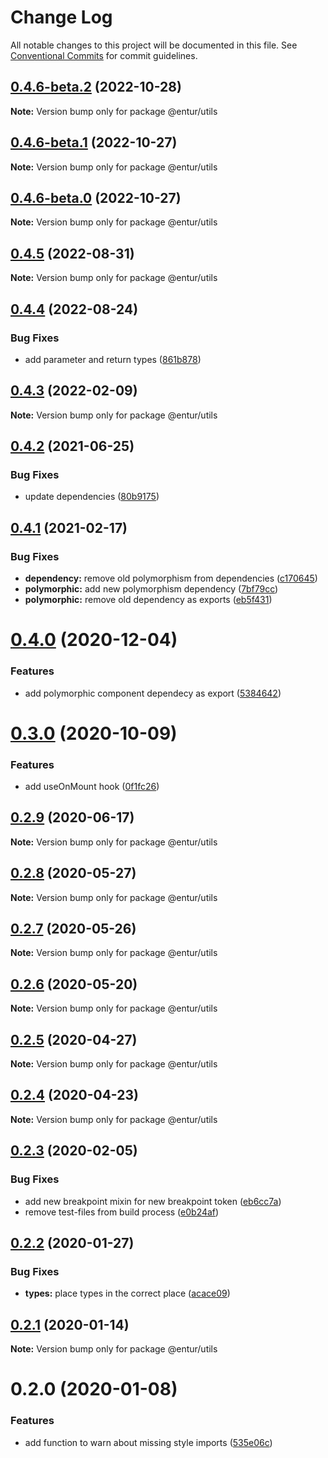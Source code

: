 # Change Log

All notable changes to this project will be documented in this file.
See [Conventional Commits](https://conventionalcommits.org) for commit guidelines.

## [0.4.6-beta.2](https://bitbucket.org/enturas/design-system/compare/@entur/utils@0.4.6-beta.1...@entur/utils@0.4.6-beta.2) (2022-10-28)

**Note:** Version bump only for package @entur/utils

## [0.4.6-beta.1](https://bitbucket.org/enturas/design-system/compare/@entur/utils@0.4.6-beta.0...@entur/utils@0.4.6-beta.1) (2022-10-27)

**Note:** Version bump only for package @entur/utils

## [0.4.6-beta.0](https://bitbucket.org/enturas/design-system/compare/@entur/utils@0.4.5...@entur/utils@0.4.6-beta.0) (2022-10-27)

**Note:** Version bump only for package @entur/utils

## [0.4.5](https://bitbucket.org/enturas/design-system/compare/@entur/utils@0.4.4...@entur/utils@0.4.5) (2022-08-31)

**Note:** Version bump only for package @entur/utils

## [0.4.4](https://bitbucket.org/enturas/design-system/compare/@entur/utils@0.4.3...@entur/utils@0.4.4) (2022-08-24)

### Bug Fixes

- add parameter and return types ([861b878](https://bitbucket.org/enturas/design-system/commits/861b8782b1fae34242d64371a8af7887ac545df6))

## [0.4.3](https://bitbucket.org/enturas/design-system/compare/@entur/utils@0.4.2...@entur/utils@0.4.3) (2022-02-09)

**Note:** Version bump only for package @entur/utils

## [0.4.2](https://bitbucket.org/enturas/design-system/compare/@entur/utils@0.4.1...@entur/utils@0.4.2) (2021-06-25)

### Bug Fixes

- update dependencies ([80b9175](https://bitbucket.org/enturas/design-system/commits/80b9175b193d1154aa4ee6977c765e2c19b73415))

## [0.4.1](https://bitbucket.org/enturas/design-system/compare/@entur/utils@0.4.0...@entur/utils@0.4.1) (2021-02-17)

### Bug Fixes

- **dependency:** remove old polymorphism from dependencies ([c170645](https://bitbucket.org/enturas/design-system/commits/c1706459b36048952e9ca14cc51148054bf12bdc))
- **polymorphic:** add new polymorphism dependency ([7bf79cc](https://bitbucket.org/enturas/design-system/commits/7bf79cca1feccf7cfee11fc9f8ff1e5f1025a47f))
- **polymorphic:** remove old dependency as exports ([eb5f431](https://bitbucket.org/enturas/design-system/commits/eb5f43171cdc8099f9479bd6a7210c0a5fa2daa4))

# [0.4.0](https://bitbucket.org/enturas/design-system/compare/@entur/utils@0.3.0...@entur/utils@0.4.0) (2020-12-04)

### Features

- add polymorphic component dependecy as export ([5384642](https://bitbucket.org/enturas/design-system/commits/53846421f66f4b6193238d0d6cced8b09658d3b6))

# [0.3.0](https://bitbucket.org/enturas/design-system/compare/@entur/utils@0.2.9...@entur/utils@0.3.0) (2020-10-09)

### Features

- add useOnMount hook ([0f1fc26](https://bitbucket.org/enturas/design-system/commits/0f1fc2658a1263179be80b656828cf6373834702))

## [0.2.9](https://bitbucket.org/enturas/design-system/compare/@entur/utils@0.2.8...@entur/utils@0.2.9) (2020-06-17)

**Note:** Version bump only for package @entur/utils

## [0.2.8](https://bitbucket.org/enturas/design-system/compare/@entur/utils@0.2.7...@entur/utils@0.2.8) (2020-05-27)

**Note:** Version bump only for package @entur/utils

## [0.2.7](https://bitbucket.org/enturas/design-system/compare/@entur/utils@0.2.6...@entur/utils@0.2.7) (2020-05-26)

**Note:** Version bump only for package @entur/utils

## [0.2.6](https://bitbucket.org/enturas/design-system/compare/@entur/utils@0.2.5...@entur/utils@0.2.6) (2020-05-20)

**Note:** Version bump only for package @entur/utils

## [0.2.5](https://bitbucket.org/enturas/design-system/compare/@entur/utils@0.2.4...@entur/utils@0.2.5) (2020-04-27)

**Note:** Version bump only for package @entur/utils

## [0.2.4](https://bitbucket.org/enturas/design-system/compare/@entur/utils@0.2.3...@entur/utils@0.2.4) (2020-04-23)

**Note:** Version bump only for package @entur/utils

## [0.2.3](https://bitbucket.org/enturas/design-system/compare/@entur/utils@0.2.2...@entur/utils@0.2.3) (2020-02-05)

### Bug Fixes

- add new breakpoint mixin for new breakpoint token ([eb6cc7a](https://bitbucket.org/enturas/design-system/commits/eb6cc7a63ff345e9835ab209f035dd2d615d20f8))
- remove test-files from build process ([e0b24af](https://bitbucket.org/enturas/design-system/commits/e0b24af05d5c2ad8de4ae587d83c389495235890))

## [0.2.2](https://bitbucket.org/enturas/design-system/compare/@entur/utils@0.2.1...@entur/utils@0.2.2) (2020-01-27)

### Bug Fixes

- **types:** place types in the correct place ([acace09](https://bitbucket.org/enturas/design-system/commits/acace09ec0e258c5cff3a65e13ab29d6603780d9))

## [0.2.1](https://bitbucket.org/enturas/design-system/compare/@entur/utils@0.2.0...@entur/utils@0.2.1) (2020-01-14)

**Note:** Version bump only for package @entur/utils

# 0.2.0 (2020-01-08)

### Features

- add function to warn about missing style imports ([535e06c](https://bitbucket.org/enturas/design-system/commits/535e06c627708c3c69b002ceacaeba36950915be))
